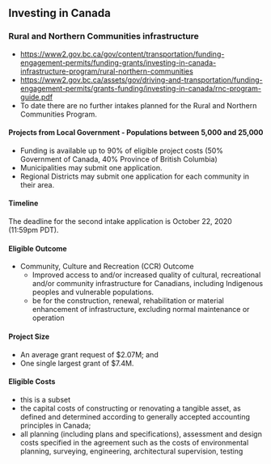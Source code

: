 ## Investing in Canada

### Rural and Northern Communities infrastructure
- https://www2.gov.bc.ca/gov/content/transportation/funding-engagement-permits/funding-grants/investing-in-canada-infrastructure-program/rural-northern-communities
- https://www2.gov.bc.ca/assets/gov/driving-and-transportation/funding-engagement-permits/grants-funding/investing-in-canada/rnc-program-guide.pdf
- To date there are no further intakes planned for the Rural and Northern Communities Program.  


#### Projects from Local Government - Populations between 5,000 and 25,000
- Funding is available up to 90% of eligible project costs (50% Government of Canada, 40% Province of British Columbia)
- Municipalities may submit one application.
- Regional Districts may submit one application for each community in their area.

#### Timeline
The deadline for the second intake application is October 22, 2020 (11:59pm PDT).

#### Eligible Outcome
- Community, Culture and Recreation (CCR) Outcome
   - Improved access to and/or increased quality of cultural, recreational and/or community
infrastructure for Canadians, including Indigenous peoples and vulnerable
populations.
   - be for the construction, renewal, rehabilitation or material enhancement of
infrastructure, excluding normal maintenance or operation

#### Project Size
- An average grant request of $2.07M; and
- One single largest grant of $7.4M. 


#### Eligible Costs
- this is a subset
- the capital costs of constructing or renovating a tangible asset, as defined and
determined according to generally accepted accounting principles in Canada;
- all planning (including plans and specifications), assessment and design costs
specified in the agreement such as the costs of environmental planning, surveying,
engineering, architectural supervision, testing
